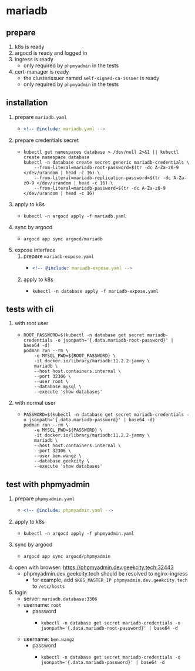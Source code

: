 # mariadb

## prepare

1. k8s is ready
2. argocd is ready and logged in
3. ingress is ready
    * only required by `phpmyadmin` in the tests
4. cert-manager is ready
    * the clusterissuer named `self-signed-ca-issuer` is ready
    * only required by `phpmyadmin` in the tests

## installation

1. prepare `mariadb.yaml`
    * ```yaml
      <!-- @include: mariadb.yaml -->
      ```
2. prepare credentials secret
    * ```shell
      kubectl get namespaces database > /dev/null 2>&1 || kubectl create namespace database
      kubectl -n database create secret generic mariadb-credentials \
          --from-literal=mariadb-root-password=$(tr -dc A-Za-z0-9 </dev/urandom | head -c 16) \
          --from-literal=mariadb-replication-password=$(tr -dc A-Za-z0-9 </dev/urandom | head -c 16) \
          --from-literal=mariadb-password=$(tr -dc A-Za-z0-9 </dev/urandom | head -c 16)
      ```
3. apply to k8s
    * ```shell
      kubectl -n argocd apply -f mariadb.yaml
      ```
4. sync by argocd
    * ```shell
      argocd app sync argocd/mariadb
      ```
5. expose interface
    1. prepare `mariadb-expose.yaml`
        * ```yaml
          <!-- @include: mariadb-expose.yaml -->
          ```
    2. apply to k8s
        * ```shell
          kubectl -n database apply -f mariadb-expose.yaml
          ```

## tests with cli

1. with root user
    * ```shell
      ROOT_PASSWORD=$(kubectl -n database get secret mariadb-credentials -o jsonpath='{.data.mariadb-root-password}' | base64 -d)
      podman run --rm \
          -e MYSQL_PWD=${ROOT_PASSWORD} \
          -it docker.io/library/mariadb:11.2.2-jammy \
          mariadb \
          --host host.containers.internal \
          --port 32306 \
          --user root \
          --database mysql \
          --execute 'show databases'
      ```
2. with normal user
    * ```shell
      PASSWORD=$(kubectl -n database get secret mariadb-credentials -o jsonpath='{.data.mariadb-password}' | base64 -d)
      podman run --rm \
          -e MYSQL_PWD=${PASSWORD} \
          -it docker.io/library/mariadb:11.2.2-jammy \
          mariadb \
          --host host.containers.internal \
          --port 32306 \
          --user ben.wangz \
          --database geekcity \
          --execute 'show databases'
      ```

## test with phpmyadmin

1. prepare `phpmyadmin.yaml`
    * ```yaml
      <!-- @include: phpmyadmin.yaml -->
      ```
2. apply to k8s
    * ```shell
      kubectl -n argocd apply -f phpmyadmin.yaml
      ```
3. sync by argocd
    * ```shell
      argocd app sync argocd/phpmyadmin
      ```
4. open with browser: https://phpmyadmin.dev.geekcity.tech:32443
    * phpmyadmin.dev.geekcity.tech should be resolved to nginx-ingress
        + for example, add `$K8S_MASTER_IP phpmyadmin.dev.geekcity.tech` to `/etc/hosts`
5. login
    * server: `mariadb.database:3306`
    * username: `root`
        + password
            * ```shell
              kubectl -n database get secret mariadb-credentials -o jsonpath='{.data.mariadb-root-password}' | base64 -d
              ```
    * username: `ben.wangz`
        + password
            * ```shell
              kubectl -n database get secret mariadb-credentials -o jsonpath='{.data.mariadb-password}' | base64 -d
              ```

